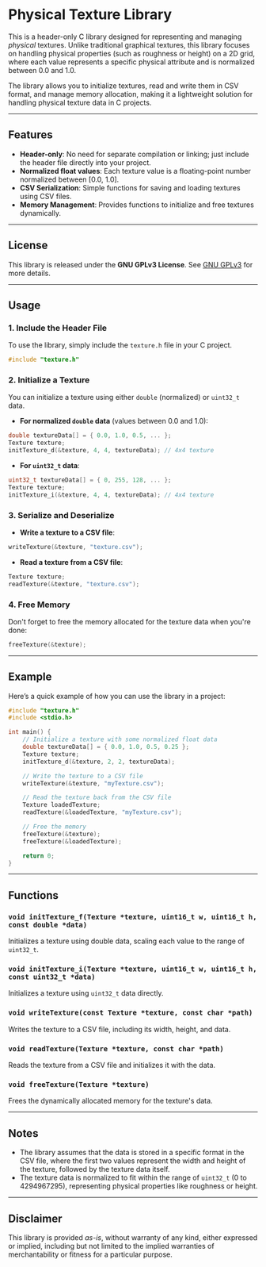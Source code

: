 # Physical Texture Library

This is a header-only C library designed for representing and managing *physical* textures. Unlike traditional graphical textures, this library focuses on handling physical properties (such as roughness or height) on a 2D grid, where each value represents a specific physical attribute and is normalized between 0.0 and 1.0.

The library allows you to initialize textures, read and write them in CSV format, and manage memory allocation, making it a lightweight solution for handling physical texture data in C projects.

---

## Features

- **Header-only**: No need for separate compilation or linking; just include the header file directly into your project.
- **Normalized float values**: Each texture value is a floating-point number normalized between [0.0, 1.0].
- **CSV Serialization**: Simple functions for saving and loading textures using CSV files.
- **Memory Management**: Provides functions to initialize and free textures dynamically.
  
---

## License

This library is released under the **GNU GPLv3 License**. See [GNU GPLv3](https://www.gnu.org/licenses/) for more details.

---

## Usage

### 1. Include the Header File

To use the library, simply include the `texture.h` file in your C project.

```c
#include "texture.h"
```

### 2. Initialize a Texture

You can initialize a texture using either `double` (normalized) or `uint32_t` data.

- **For normalized `double` data** (values between 0.0 and 1.0):

```c
double textureData[] = { 0.0, 1.0, 0.5, ... };
Texture texture;
initTexture_d(&texture, 4, 4, textureData); // 4x4 texture
```

- **For `uint32_t` data**:

```c
uint32_t textureData[] = { 0, 255, 128, ... };
Texture texture;
initTexture_i(&texture, 4, 4, textureData); // 4x4 texture
```

### 3. Serialize and Deserialize

- **Write a texture to a CSV file**:

```c
writeTexture(&texture, "texture.csv");
```

- **Read a texture from a CSV file**:

```c
Texture texture;
readTexture(&texture, "texture.csv");
```

### 4. Free Memory

Don't forget to free the memory allocated for the texture data when you're done:

```c
freeTexture(&texture);
```

---

## Example

Here’s a quick example of how you can use the library in a project:

```c
#include "texture.h"
#include <stdio.h>

int main() {
    // Initialize a texture with some normalized float data
    double textureData[] = { 0.0, 1.0, 0.5, 0.25 };
    Texture texture;
    initTexture_d(&texture, 2, 2, textureData);

    // Write the texture to a CSV file
    writeTexture(&texture, "myTexture.csv");

    // Read the texture back from the CSV file
    Texture loadedTexture;
    readTexture(&loadedTexture, "myTexture.csv");

    // Free the memory
    freeTexture(&texture);
    freeTexture(&loadedTexture);

    return 0;
}
```

---

## Functions

### `void initTexture_f(Texture *texture, uint16_t w, uint16_t h, const double *data)`
Initializes a texture using double data, scaling each value to the range of `uint32_t`.

### `void initTexture_i(Texture *texture, uint16_t w, uint16_t h, const uint32_t *data)`
Initializes a texture using `uint32_t` data directly.

### `void writeTexture(const Texture *texture, const char *path)`
Writes the texture to a CSV file, including its width, height, and data.

### `void readTexture(Texture *texture, const char *path)`
Reads the texture from a CSV file and initializes it with the data.

### `void freeTexture(Texture *texture)`
Frees the dynamically allocated memory for the texture's data.

---

## Notes

- The library assumes that the data is stored in a specific format in the CSV file, where the first two values represent the width and height of the texture, followed by the texture data itself.
- The texture data is normalized to fit within the range of `uint32_t` (0 to 4294967295), representing physical properties like roughness or height.
  
---

## Disclaimer

This library is provided *as-is*, without warranty of any kind, either expressed or implied, including but not limited to the implied warranties of merchantability or fitness for a particular purpose.

